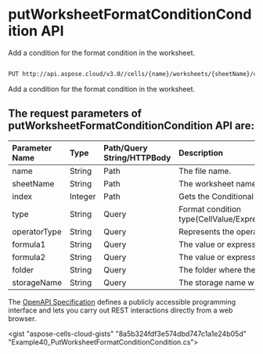 # **putWorksheetFormatConditionCondition API**

Add a condition for the format condition in the worksheet. 

```bash

PUT http://api.aspose.cloud/v3.0//cells/{name}/worksheets/{sheetName}/conditionalFormattings/{index}/condition

```
Add a condition for the format condition in the worksheet.

## The request parameters of **putWorksheetFormatConditionCondition** API are: 

| Parameter Name | Type | Path/Query String/HTTPBody | Description | 
| :- | :- | :- |:- | 
|name|String|Path|The file name.|
|sheetName|String|Path|The worksheet name.|
|index|Integer|Path|Gets the Conditional Formatting element at the specified index.|
|type|String|Query|Format condition type(CellValue/Expression/ColorScale/DataBar/IconSet/Top10/UniqueValues/DuplicateValues/ContainsText/NotContainsText/BeginsWith/EndsWith/ContainsBlanks/NotContainsBlanks/ContainsErrors/NotContainsErrors/TimePeriod/AboveAverage).|
|operatorType|String|Query|Represents the operator type of conditional format and data validation(Between/Equal/GreaterThan/GreaterOrEqual/LessThan/None/NotBetween/NotEqual).|
|formula1|String|Query|The value or expression associated with conditional formatting.|
|formula2|String|Query|The value or expression associated with conditional formatting.|
|folder|String|Query|The folder where the file is situated.|
|storageName|String|Query|The storage name where the file is situated.|


The [OpenAPI Specification](https://reference.aspose.cloud/cells/#/ConditionalFormattingsController/PutWorksheetFormatConditionCondition) defines a publicly accessible programming interface and lets you carry out REST interactions directly from a web browser.

<gist "aspose-cells-cloud-gists" "8a5b324fdf3e574dbd747c1a1e24b05d" "Example40_PutWorksheetFormatConditionCondition.cs">

